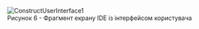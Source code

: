 ![ConstructUserInterface1](https://github.com/oleksandrblazhko/ai-215-smolkin/assets/101869573/fc82ab01-8793-4f5c-bedf-80dd527c18d7) </br>
Рисунок 6 - Фрагмент екрану IDE із інтерфейсом користувача 
